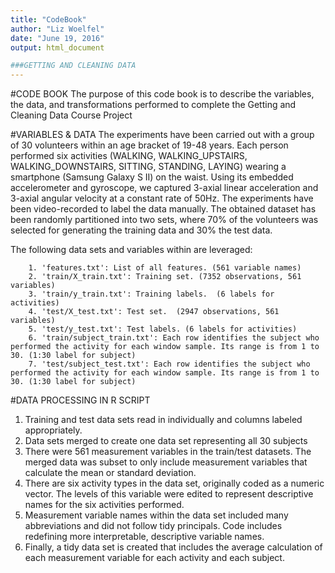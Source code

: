 ```yaml
---
title: "CodeBook"
author: "Liz Woelfel"
date: "June 19, 2016"
output: html_document

###GETTING AND CLEANING DATA
---
```

#CODE BOOK
The purpose of this code book is to describe the variables, the data, and transformations
performed to complete the Getting and Cleaning Data Course Project

#VARIABLES & DATA
The experiments have been carried out with a group of 30 volunteers within an age bracket of 19-48 years. Each person performed six activities (WALKING, WALKING_UPSTAIRS, WALKING_DOWNSTAIRS, SITTING, STANDING, LAYING) wearing a smartphone (Samsung Galaxy S II) on the waist. Using its embedded accelerometer and gyroscope, we captured 3-axial linear acceleration and 3-axial angular velocity at a constant rate of 50Hz. The experiments have been video-recorded to label the data manually. The obtained dataset has been randomly partitioned into two sets, where 70% of the volunteers was selected for generating the training data and 30% the test data. 

The following data sets and variables within are leveraged:

        1. 'features.txt': List of all features. (561 variable names)
        2. 'train/X_train.txt': Training set. (7352 observations, 561 variables)
        3. 'train/y_train.txt': Training labels.  (6 labels for activities)
        4. 'test/X_test.txt': Test set.  (2947 observations, 561 variables)
        5. 'test/y_test.txt': Test labels. (6 labels for activities)
        6. 'train/subject_train.txt': Each row identifies the subject who performed the activity for each window sample. Its range is from 1 to 30. (1:30 label for subject)
        7. 'test/subject_test.txt': Each row identifies the subject who performed the activity for each window sample. Its range is from 1 to 30. (1:30 label for subject)


#DATA PROCESSING IN R SCRIPT
1. Training and test data sets read in individually and columns labeled appropriately.
2. Data sets merged to create one data set representing all 30 subjects
3. There were 561 measurement variables in the train/test datasets. The merged data was subset to only include measurement variables that calculate the mean or standard deviation.
4. There are six activity types in the data set, originally coded as a numeric vector.  The levels of this variable were edited to represent descriptive names for the six activities performed.
5. Measurement variable names within the data set included many abbreviations and did not follow tidy principals. Code includes redefining more interpretable, descriptive variable names.
6. Finally, a tidy data set is created that includes the average calculation of each measurement variable for each activity and each subject.

